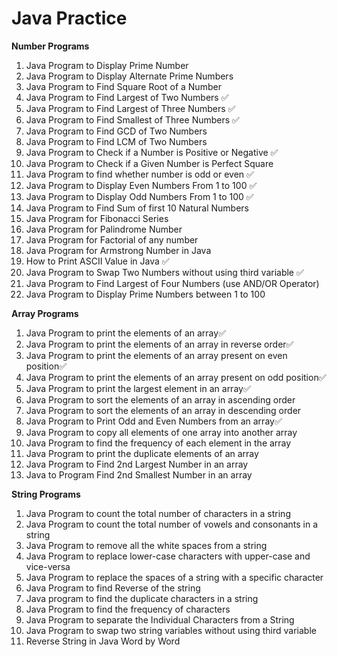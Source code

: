# Java Practice

**Number Programs**
1) Java Program to Display Prime Number 
2) Java Program to Display Alternate Prime Numbers
3) Java Program to Find Square Root of a Number
4) Java Program to Find Largest of Two Numbers ✅
5) Java Program to Find Largest of Three Numbers ✅
6) Java Program to Find Smallest of Three Numbers ✅
7) Java Program to Find GCD of Two Numbers
8) Java Program to Find LCM of Two Numbers
9) Java Program to Check if a Number is Positive or Negative ✅
10) Java Program to Check if a Given Number is Perfect Square 
11) Java Program to find whether number is odd or even ✅
12) Java Program to Display Even Numbers From 1 to 100 ✅
13) Java Program to Display Odd Numbers From 1 to 100 ✅
14) Java Program to Find Sum of first 10 Natural Numbers
15) Java Program for Fibonacci Series 
16) Java Program for Palindrome Number
17) Java Program for Factorial of any number
18) Java Program for Armstrong Number in Java
19) How to Print ASCII Value in Java ✅
20) Java Program to Swap Two Numbers without using third variable ✅
21) Java Program to Find Largest of Four Numbers (use AND/OR Operator)
22) Java Program to Display Prime Numbers between 1 to 100


**Array Programs**
1) Java Program to print the elements of an array✅
2) Java Program to print the elements of an array in reverse order✅
3) Java Program to print the elements of an array present on even position✅
4) Java Program to print the elements of an array present on odd position✅
5) Java Program to print the largest element in an array✅
6) Java Program to sort the elements of an array in ascending order
7) Java Program to sort the elements of an array in descending order
8) Java Program to Print Odd and Even Numbers from an array✅
9) Java Program to copy all elements of one array into another array
10) Java Program to find the frequency of each element in the array
11) Java Program to print the duplicate elements of an array
12) Java Program to Find 2nd Largest Number in an array
13) Java to Program Find 2nd Smallest Number in an array


**String Programs**
1) Java Program to count the total number of characters in a string
2) Java Program to count the total number of vowels and consonants in a string
3) Java Program to remove all the white spaces from a string
4) Java Program to replace lower-case characters with upper-case and vice-versa
5) Java Program to replace the spaces of a string with a specific character
6) Java Program to find Reverse of the string
7) Java program to find the duplicate characters in a string
8) Java Program to find the frequency of characters
9) Java Program to separate the Individual Characters from a String
10) Java Program to swap two string variables without using third variable
11) Reverse String in Java Word by Word 
